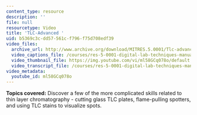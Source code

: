 ```yaml
---
content_type: resource
description: ''
file: null
resourcetype: Video
title: 'TLC-Advanced '
uid: b5369c3c-dd57-561c-f796-f75d708edf39
video_files:
  archive_url: http://www.archive.org/download/MITRES.5.0001/Tlc-advanced_MitDigitalLabTechniquesManual.mp4
  video_captions_file: /courses/res-5-0001-digital-lab-techniques-manual-spring-2007/0e3cf7e2ee23551e8c4c442e129c99b1_ml58GCq078o.vtt
  video_thumbnail_file: https://img.youtube.com/vi/ml58GCq078o/default.jpg
  video_transcript_file: /courses/res-5-0001-digital-lab-techniques-manual-spring-2007/b81ea59138ed8b3e3a40e5d0b0dca22c_ml58GCq078o.pdf
video_metadata:
  youtube_id: ml58GCq078o
---
```


**Topics covered:** Discover a few of the more complicated skills related to thin layer chromatography - cutting glass TLC plates, flame-pulling spotters, and using TLC stains to visualize spots.